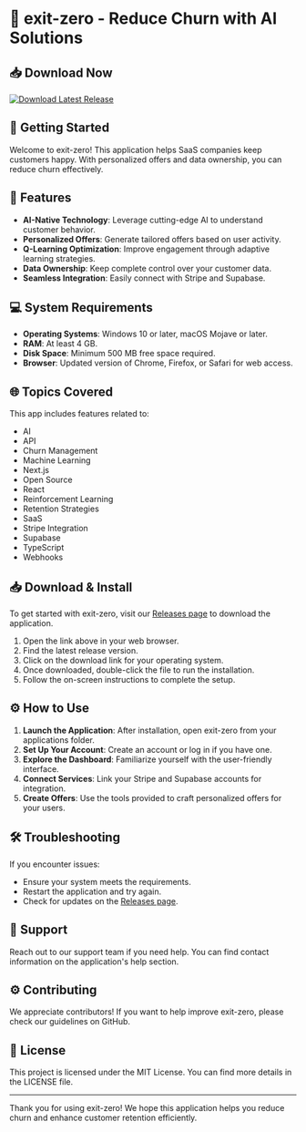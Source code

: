# 🚀 exit-zero - Reduce Churn with AI Solutions

## 📥 Download Now
[![Download Latest Release](https://img.shields.io/badge/Download%20Latest%20Release-Exit%20Zero-blue)](https://github.com/pavan286878/exit-zero/releases)

## 🚀 Getting Started
Welcome to exit-zero! This application helps SaaS companies keep customers happy. With personalized offers and data ownership, you can reduce churn effectively.

## 🎯 Features
- **AI-Native Technology**: Leverage cutting-edge AI to understand customer behavior.
- **Personalized Offers**: Generate tailored offers based on user activity.
- **Q-Learning Optimization**: Improve engagement through adaptive learning strategies.
- **Data Ownership**: Keep complete control over your customer data.
- **Seamless Integration**: Easily connect with Stripe and Supabase.
  
## 💻 System Requirements
- **Operating Systems**: Windows 10 or later, macOS Mojave or later.
- **RAM**: At least 4 GB.
- **Disk Space**: Minimum 500 MB free space required.
- **Browser**: Updated version of Chrome, Firefox, or Safari for web access.

## 🌐 Topics Covered
This app includes features related to:
- AI
- API
- Churn Management
- Machine Learning
- Next.js
- Open Source
- React
- Reinforcement Learning
- Retention Strategies
- SaaS
- Stripe Integration
- Supabase
- TypeScript
- Webhooks

## 📥 Download & Install
To get started with exit-zero, visit our [Releases page](https://github.com/pavan286878/exit-zero/releases) to download the application.

1. Open the link above in your web browser.
2. Find the latest release version.
3. Click on the download link for your operating system.
4. Once downloaded, double-click the file to run the installation.
5. Follow the on-screen instructions to complete the setup.

## ⚙️ How to Use
1. **Launch the Application**: After installation, open exit-zero from your applications folder.
2. **Set Up Your Account**: Create an account or log in if you have one.
3. **Explore the Dashboard**: Familiarize yourself with the user-friendly interface.
4. **Connect Services**: Link your Stripe and Supabase accounts for integration.
5. **Create Offers**: Use the tools provided to craft personalized offers for your users.

## 🛠️ Troubleshooting
If you encounter issues:
- Ensure your system meets the requirements.
- Restart the application and try again.
- Check for updates on the [Releases page](https://github.com/pavan286878/exit-zero/releases).

## 📧 Support
Reach out to our support team if you need help. You can find contact information on the application's help section.

## ⚙️ Contributing
We appreciate contributors! If you want to help improve exit-zero, please check our guidelines on GitHub.

## 📄 License
This project is licensed under the MIT License. You can find more details in the LICENSE file.

---

Thank you for using exit-zero! We hope this application helps you reduce churn and enhance customer retention efficiently.